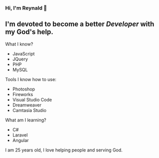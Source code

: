 ### Hi, I'm Reynald 👋
## I'm **devoted** to become a better ***Developer*** with my God's help.

What I know?

- JavaScript
- JQuery
- PHP
- MySQL

Tools I know how to use:

- Photoshop
- Fireworks
- Visual Studio Code
- Dreamweaver
- Camtasia Studio

What am I learning?

- C#
- Laravel
- Angular

I am 25 years old, I love helping people and serving God.

